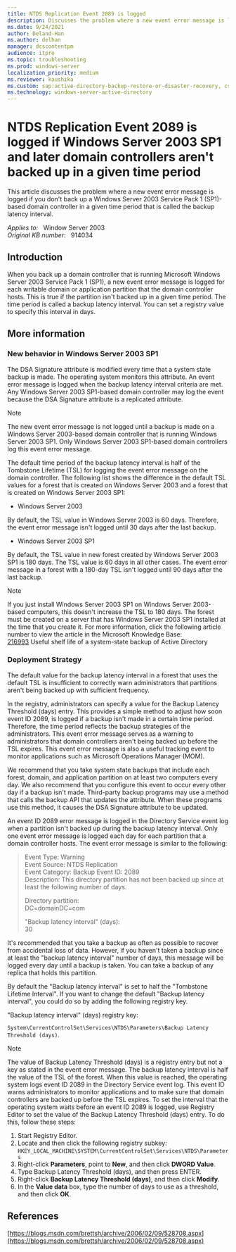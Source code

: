 ```yaml
---
title: NTDS Replication Event 2089 is logged
description: Discusses the problem where a new event error message is logged if you don't back up a Windows Server 2003 Service Pack 1 (SP1)-based domain controller in a given time period that is called the backup latency interval.
ms.date: 9/24/2021
author: Deland-Han
ms.author: delhan
manager: dcscontentpm
audience: itpro
ms.topic: troubleshooting
ms.prod: windows-server
localization_priority: medium
ms.reviewer: kaushika
ms.custom: sap:active-directory-backup-restore-or-disaster-recovery, csstroubleshoot
ms.technology: windows-server-active-directory
---
```

# NTDS Replication Event 2089 is logged if Windows Server 2003 SP1 and later domain controllers aren't backed up in a given time period

This article discusses the problem where a new event error message is logged if you don't back up a Windows Server 2003 Service Pack 1 (SP1)-based domain controller in a given time period that is called the backup latency interval.

_Applies to:_ &nbsp; Window Server 2003  
_Original KB number:_ &nbsp; 914034

## Introduction

When you back up a domain controller that is running Microsoft Windows Server 2003 Service Pack 1 (SP1), a new event error message is logged for each writable domain or application partition that the domain controller hosts. This is true if the partition isn't backed up in a given time period. The time period is called a backup latency interval. You can set a registry value to specify this interval in days.

## More information

### New behavior in Windows Server 2003 SP1

The DSA Signature attribute is modified every time that a system state backup is made. The operating system monitors this attribute. An event error message is logged when the backup latency interval criteria are met. Any Windows Server 2003 SP1-based domain controller may log the event because the DSA Signature attribute is a replicated attribute.

> [!NOTE]
> The new event error message is not logged until a backup is made on a Windows Server 2003-based domain controller that is running Windows Server 2003 SP1. Only Windows Server 2003 SP1-based domain controllers log this event error message.

The default time period of the backup latency interval is half of the Tombstone Lifetime (TSL) for logging the event error message on the domain controller. The following list shows the difference in the default TSL values for a forest that is created on Windows Server 2003 and a forest that is created on Windows Server 2003 SP1:  

- Windows Server 2003  

By default, the TSL value in Windows Server 2003 is 60 days. Therefore, the event error message isn't logged until 30 days after the last backup.  

- Windows Server 2003 SP1  

By default, the TSL value in new forest created by Windows Server 2003 SP1 is 180 days. The TSL value is 60 days in all other cases. The event error message in a forest with a 180-day TSL isn't logged until 90 days after the last backup.

> [!NOTE]
> If you just install Windows Server 2003 SP1 on Windows Server 2003-based computers, this doesn't increase the TSL to 180 days. The forest must be created on a server that has Windows Server 2003 SP1 installed at the time that you create it. For more information, click the following article number to view the article in the Microsoft Knowledge Base:  
[216993](https://support.microsoft.com/help/216993) Useful shelf life of a system-state backup of Active Directory  

### Deployment Strategy

The default value for the backup latency interval in a forest that uses the default TSL is insufficient to correctly warn administrators that partitions aren't being backed up with sufficient frequency.

In the registry, administrators can specify a value for the Backup Latency Threshold (days) entry. This provides a simple method to adjust how soon event ID 2089, is logged if a backup isn't made in a certain time period. Therefore, the time period reflects the backup strategies of the administrators. This event error message serves as a warning to administrators that domain controllers aren't being backed up before the TSL expires. This event error message is also a useful tracking event to monitor applications such as Microsoft Operations Manager (MOM).

We recommend that you take system state backups that include each forest, domain, and application partition on at least two computers every day. We also recommend that you configure this event to occur every other day if a backup isn't made. Third-party backup programs may use a method that calls the backup API that updates the attribute. When these programs use this method, it causes the DSA Signature attribute to be updated.

An event ID 2089 error message is logged in the Directory Service event log when a partition isn't backed up during the backup latency interval. Only one event error message is logged each day for each partition that a domain controller hosts. The event error message is similar to the following:

> Event Type: Warning  
Event Source: NTDS Replication  
Event Category: Backup Event ID: 2089  
Description: This directory partition has not been backed up since at least the following number of days.  
>
> Directory partition:  
DC=domainDC=com  
>
> "Backup latency interval" (days):  
30  

It's recommended that you take a backup as often as possible to recover from accidental loss of data. However, if you haven't taken a backup since at least the "backup latency interval" number of days, this message will be logged every day until a backup is taken. You can take a backup of any replica that holds this partition.

By default the "Backup latency interval" is set to half the "Tombstone Lifetime Interval". If you want to change the default "Backup latency interval", you could do so by adding the following registry key.

"Backup latency interval" (days) registry key:

`System\CurrentControlSet\Services\NTDS\Parameters\Backup Latency Threshold (days)`.

> [!NOTE]
> The value of Backup Latency Threshold (days) is a registry entry but not a key as stated in the event error message. The backup latency interval is half the value of the TSL of the forest. When this value is reached, the operating system logs event ID 2089 in the Directory Service event log. This event ID warns administrators to monitor applications and to make sure that domain controllers are backed up before the TSL expires. To set the interval that the operating system waits before an event ID 2089 is logged, use Registry Editor to set the value of the Backup Latency Threshold (days) entry. To do this, follow these steps:  
>
> 1. Start Registry Editor.
> 2. Locate and then click the following registry subkey: `HKEY_LOCAL_MACHINE\SYSTEM\CurrentControlSet\Services\NTDS\Parameters`  
> 3. Right-click **Parameters**, point to **New**, and then click **DWORD Value**.
> 4. Type Backup Latency Threshold (days), and then press ENTER.
> 5. Right-click **Backup Latency Threshold (days)**, and then click **Modify**.
> 6. In the **Value data** box, type the number of days to use as a threshold, and then click **OK**.

## References

[https://blogs.msdn.com/brettsh/archive/2006/02/09/528708.aspx](https://blogs.msdn.com/brettsh/archive/2006/02/09/528708.aspx)
